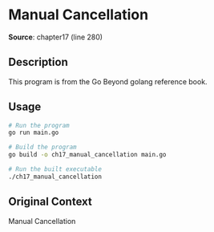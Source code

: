 # Manual Cancellation

**Source**: chapter17 (line 280)

## Description

This program is from the Go Beyond golang reference book.

## Usage

```bash
# Run the program
go run main.go

# Build the program
go build -o ch17_manual_cancellation main.go

# Run the built executable
./ch17_manual_cancellation
```

## Original Context

Manual Cancellation
